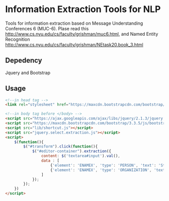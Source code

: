 Information Extraction Tools for NLP
=======================
Tools for information extraction based on Message Understanding Conferences 6 (MUC-6).
Plase read this http://www.cs.nyu.edu/cs/faculty/grishman/muc6.html,
and Named Entity Recognition http://www.cs.nyu.edu/cs/faculty/grishman/NEtask20.book_3.html


Depedency
---
Jquery and Bootstrap

Usage
---

```html
<!--in head tag -->
<link rel="stylesheet" href="https://maxcdn.bootstrapcdn.com/bootstrap/3.3.5/css/bootstrap.min.css">

<!--in body tag before </body> -->
<script src="https://ajax.googleapis.com/ajax/libs/jquery/2.1.3/jquery.min.js"></script>
<script src="https://maxcdn.bootstrapcdn.com/bootstrap/3.3.5/js/bootstrap.min.js"></script>
<script src="lib/shortcut.js"></script>
<script src="jquery.select.extraction.js"></script>
<script>
	$(function(){
		$("#transform").click(function(){
			$("#editor-container").extraction({
				content: $('textarea#input').val(),
				data : [
					{'element': 'ENAMEX', 'type': 'PERSON', 'text': 'Steve Jobs'},
					{'element': 'ENAMEX', 'type': 'ORGANIZATION', 'text': 'Apple'}
				]
			});
		});
	})
</script>
```



